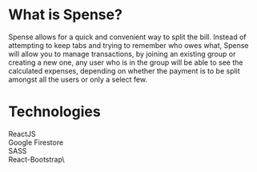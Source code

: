 # What is Spense?

Spense allows for a quick and convenient way to split the bill. Instead of attempting to keep tabs and trying to remember who owes what, Spense will allow you to manage transactions, by joining an existing group or creating a new one, any user who is in the group will be able to see the calculated expenses, depending on whether the payment is to be split amongst all the users or only a select few.

# Technologies

ReactJS\
Google Firestore\
SASS\
React-Bootstrap\


